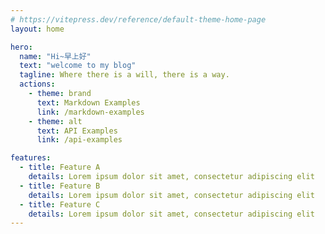 ```yaml
---
# https://vitepress.dev/reference/default-theme-home-page
layout: home

hero:
  name: "Hi~早上好"
  text: "welcome to my blog"
  tagline: Where there is a will, there is a way.
  actions:
    - theme: brand
      text: Markdown Examples
      link: /markdown-examples
    - theme: alt
      text: API Examples
      link: /api-examples

features:
  - title: Feature A
    details: Lorem ipsum dolor sit amet, consectetur adipiscing elit
  - title: Feature B
    details: Lorem ipsum dolor sit amet, consectetur adipiscing elit
  - title: Feature C
    details: Lorem ipsum dolor sit amet, consectetur adipiscing elit
---
```



